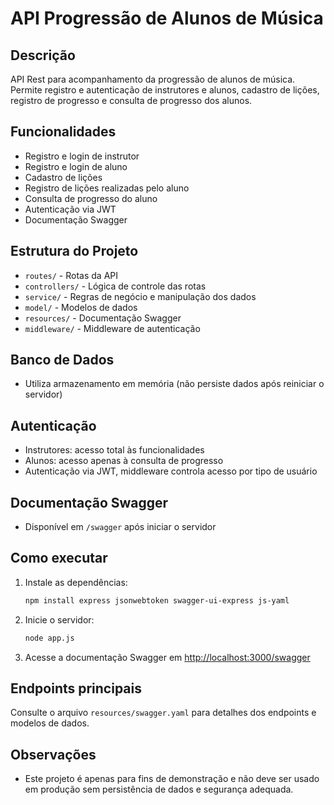 # API Progressão de Alunos de Música

## Descrição
API Rest para acompanhamento da progressão de alunos de música. Permite registro e autenticação de instrutores e alunos, cadastro de lições, registro de progresso e consulta de progresso dos alunos.

## Funcionalidades
- Registro e login de instrutor
- Registro e login de aluno
- Cadastro de lições
- Registro de lições realizadas pelo aluno
- Consulta de progresso do aluno
- Autenticação via JWT
- Documentação Swagger

## Estrutura do Projeto
- `routes/` - Rotas da API
- `controllers/` - Lógica de controle das rotas
- `service/` - Regras de negócio e manipulação dos dados
- `model/` - Modelos de dados
- `resources/` - Documentação Swagger
- `middleware/` - Middleware de autenticação

## Banco de Dados
- Utiliza armazenamento em memória (não persiste dados após reiniciar o servidor)

## Autenticação
- Instrutores: acesso total às funcionalidades
- Alunos: acesso apenas à consulta de progresso
- Autenticação via JWT, middleware controla acesso por tipo de usuário

## Documentação Swagger
- Disponível em `/swagger` após iniciar o servidor

## Como executar
1. Instale as dependências:
   ```bash
   npm install express jsonwebtoken swagger-ui-express js-yaml
   ```
2. Inicie o servidor:
   ```bash
   node app.js
   ```
3. Acesse a documentação Swagger em [http://localhost:3000/swagger](http://localhost:3000/swagger)

## Endpoints principais
Consulte o arquivo `resources/swagger.yaml` para detalhes dos endpoints e modelos de dados.

## Observações
- Este projeto é apenas para fins de demonstração e não deve ser usado em produção sem persistência de dados e segurança adequada.
